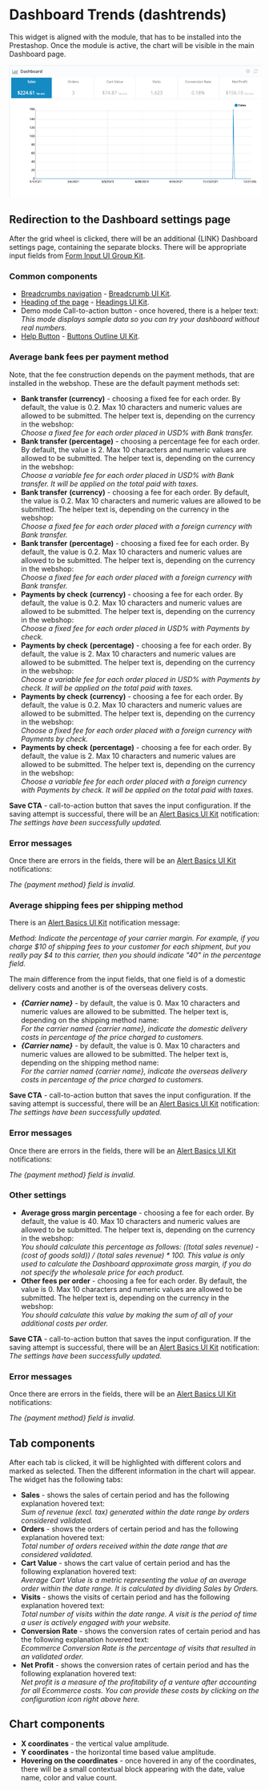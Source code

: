# Dashboard Trends (dashtrends)

This widget is aligned with the module, that has to be installed into the Prestashop. Once the module is active, the chart will be visible in the main Dashboard page.

![Dashboard Trends interface](<../../../../../.gitbook/assets/image (1).png>)

## Redirection to the Dashboard settings page

After the grid wheel is clicked, there will be an additional {LINK} Dashboard settings page, containing the separate blocks. There will be appropriate input fields from [Form Input UI Group Kit](https://build.prestashop.com/prestashop-ui-kit/?path=/story/forms--input-group).

### Common components <a href="#common-components" id="common-components"></a>

* [Breadcrumbs navigation](broken-reference) - [Breadcrumb UI Kit](https://build.prestashop.com/prestashop-ui-kit/?path=/story/breadcrumb--breadcrumb).
* [Heading of the page](broken-reference) - [Headings UI Kit](https://build.prestashop.com/prestashop-ui-kit/?path=/story/headings--headings).
* Demo mode Call-to-action button - once hovered, there is a helper text:\
  _This mode displays sample data so you can try your dashboard without real numbers._
* [Help Button](broken-reference) - [Buttons Outline UI Kit](https://build.prestashop.com/prestashop-ui-kit/?path=/story/buttons--outline).

### Average bank fees per payment method

Note, that the fee construction depends on the payment methods, that are installed in the webshop. These are the default payment methods set:

* **Bank transfer (currency)** - choosing a fixed fee for each order. By default, the value is 0.2. Max 10 characters and numeric values are allowed to be submitted. The helper text is, depending on the currency in the webshop:\
  _Choose a fixed fee for each order placed in USD% with Bank transfer._
* **Bank transfer (percentage)** - choosing a percentage fee for each order. By default, the value is 2. Max 10 characters and numeric values are allowed to be submitted. The helper text is, depending on the currency in the webshop:\
  _Choose a variable fee for each order placed in USD% with Bank transfer. It will be applied on the total paid with taxes._
* **Bank transfer** **(currency)** - choosing a fee for each order. By default, the value is 0.2. Max 10 characters and numeric values are allowed to be submitted. The helper text is, depending on the currency in the webshop:\
  _Choose a fixed fee for each order placed with a foreign currency with Bank transfer._
* **Bank transfer** **(percentage)** - choosing a fixed fee for each order. By default, the value is 0.2. Max 10 characters and numeric values are allowed to be submitted. The helper text is, depending on the currency in the webshop:\
  _Choose a fixed fee for each order placed with a foreign currency with Bank transfer._
* **Payments by check** **(currency)** - choosing a fee for each order. By default, the value is 0.2. Max 10 characters and numeric values are allowed to be submitted. The helper text is, depending on the currency in the webshop:\
  _Choose a fixed fee for each order placed in USD% with Payments by check._
* **Payments by check** **(percentage)** - choosing a fee for each order. By default, the value is 2. Max 10 characters and numeric values are allowed to be submitted. The helper text is, depending on the currency in the webshop:\
  _Choose a variable fee for each order placed in USD% with Payments by check. It will be applied on the total paid with taxes._
* **Payments by check** **(currency)** - choosing a fee for each order. By default, the value is 0.2. Max 10 characters and numeric values are allowed to be submitted. The helper text is, depending on the currency in the webshop:\
  _Choose a fixed fee for each order placed with a foreign currency with Payments by check._
* **Payments by check** **(percentage)** - choosing a fee for each order. By default, the value is 2. Max 10 characters and numeric values are allowed to be submitted. The helper text is, depending on the currency in the webshop:\
  _Choose a variable fee for each order placed with a foreign currency with Payments by check. It will be applied on the total paid with taxes._

**Save CTA** - call-to-action button that saves the input configuration. If the saving attempt is successful, there will be an [Alert Basics UI Kit](https://build.prestashop.com/prestashop-ui-kit/?path=/story/alerts--basics) notification:\
_The settings have been successfully updated._

### Error messages

Once there are errors in the fields, there will be an [Alert Basics UI Kit](https://build.prestashop.com/prestashop-ui-kit/?path=/story/alerts--basics) notifications:

_The {payment method} field is invalid._

### Average shipping fees per shipping method

There is an [Alert Basics UI Kit](https://build.prestashop.com/prestashop-ui-kit/?path=/story/alerts--basics) notification message:

_Method: Indicate the percentage of your carrier margin. For example, if you charge $10 of shipping fees to your customer for each shipment, but you really pay $4 to this carrier, then you should indicate "40" in the percentage field._

The main difference from the input fields, that one field is of a domestic delivery costs and another is of the overseas delivery costs.

* _**{Carrier name}** -_ by default, the value is 0. Max 10 characters and numeric values are allowed to be submitted. The helper text is, depending on the shipping method name:\
  _For the carrier named {carrier name}, indicate the domestic delivery costs in percentage of the price charged to customers._
* _**{Carrier name}** -_ by default, the value is 0. Max 10 characters and numeric values are allowed to be submitted. The helper text is, depending on the shipping method name:\
  _For the carrier named {carrier name}, indicate the overseas delivery costs in percentage of the price charged to customers._

**Save CTA** - call-to-action button that saves the input configuration. If the saving attempt is successful, there will be an [Alert Basics UI Kit](https://build.prestashop.com/prestashop-ui-kit/?path=/story/alerts--basics) notification:\
_The settings have been successfully updated._

### Error messages

Once there are errors in the fields, there will be an [Alert Basics UI Kit](https://build.prestashop.com/prestashop-ui-kit/?path=/story/alerts--basics) notifications:

_The {payment method} field is invalid._

### Other settings

* **Average gross margin percentage** - choosing a fee for each order. By default, the value is 40. Max 10 characters and numeric values are allowed to be submitted. The helper text is, depending on the currency in the webshop:\
  _You should calculate this percentage as follows: ((total sales revenue) - (cost of goods sold)) / (total sales revenue) \* 100. This value is only used to calculate the Dashboard approximate gross margin, if you do not specify the wholesale price for each product._
* **Other fees per order** - choosing a fee for each order. By default, the value is 0. Max 10 characters and numeric values are allowed to be submitted. The helper text is, depending on the currency in the webshop:\
  _You should calculate this value by making the sum of all of your additional costs per order._

**Save CTA** - call-to-action button that saves the input configuration. If the saving attempt is successful, there will be an [Alert Basics UI Kit](https://build.prestashop.com/prestashop-ui-kit/?path=/story/alerts--basics) notification:\
_The settings have been successfully updated._

### Error messages

Once there are errors in the fields, there will be an [Alert Basics UI Kit](https://build.prestashop.com/prestashop-ui-kit/?path=/story/alerts--basics) notifications:

_The {payment method} field is invalid._

## Tab components

After each tab is clicked, it will be highlighted with different colors and marked as selected. Then the different information in the chart will appear. The widget has the following tabs:

* **Sales** - shows the sales of certain period and has the following explanation hovered text:\
  _Sum of revenue (excl. tax) generated within the date range by orders considered validated._
* **Orders** - shows the orders of certain period and has the following explanation hovered text:\
  _Total number of orders received within the date range that are considered validated._
* **Cart Value** - shows the cart value of certain period and has the following explanation hovered text:\
  _Average Cart Value is a metric representing the value of an average order within the date range. It is calculated by dividing Sales by Orders._
* **Visits** - shows the visits of certain period and has the following explanation hovered text:\
  _Total number of visits within the date range. A visit is the period of time a user is actively engaged with your website._
* **Conversion Rate** - shows the conversion rates of certain period and has the following explanation hovered text:\
  _Ecommerce Conversion Rate is the percentage of visits that resulted in an validated order._
* **Net Profit** - shows the conversion rates of certain period and has the following explanation hovered text:\
  _Net profit is a measure of the profitability of a venture after accounting for all Ecommerce costs. You can provide these costs by clicking on the configuration icon right above here._

## Chart components

* **X coordinates** - the vertical value amplitude.
* **Y coordinates** - the horizontal time based value amplitude.
* **Hovering on the coordinates** - once hovered in any of the coordinates, there will be a small contextual block appearing with the date, value name, color and value count.
